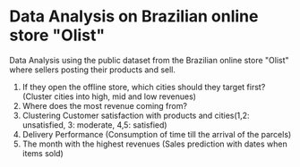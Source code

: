 # Data Analysis on Brazilian online store "Olist" 

Data Analysis using the public dataset from the Brazilian online store "Olist" where sellers posting their products and sell.

1. If they open the offline store, which cities should they target first? (Cluster cities into high, mid and low revenues)
2. Where does the most revenue coming from?
3. Clustering Customer satisfaction with products and cities(1,2: unsatisfied, 3: moderate, 4,5: satisfied)
4. Delivery Performance (Consumption of time till the arrival of the parcels)
5. The month with the highest revenues (Sales prediction with dates when items sold)
